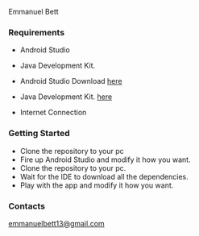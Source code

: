 Emmanuel Bett

 ### Requirements
 - Android Studio
 - Java Development Kit.
 - Android Studio Download [here](https://developer.android.com/studio/install)

 - Java Development Kit. [here](https://www.oracle.com/java/technologies/javase-jdk11-downloads.html)

 - Internet Connection
 ### Getting Started

 - Clone the repository to your pc
 - Fire up Android Studio and modify it how you want.
 - Clone the repository to your pc.
 - Wait for the IDE to download all the dependencies.
 - Play with the app and modify it how you want.

### Contacts
emmanuelbett13@gmail.com